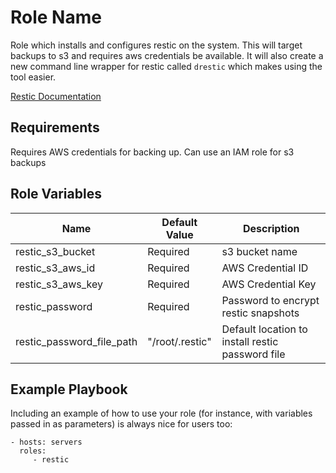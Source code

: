 Role Name
=========

Role which installs and configures restic on the system.  This will target backups
to s3 and requires aws credentials be available.  It will also create a new command line wrapper
for restic called `drestic` which makes using the tool easier.

[Restic Documentation](https://restic.readthedocs.io)

Requirements
------------

Requires AWS credentials for backing up.  Can use an IAM role for s3 backups

Role Variables
--------------

| Name | Default Value | Description |
| ---- | ----- | ----------- |
| restic_s3_bucket| Required | s3 bucket name |
| restic_s3_aws_id| Required | AWS Credential ID |
| restic_s3_aws_key| Required |  AWS Credential Key |
| restic_password| Required | Password to encrypt restic snapshots |
| restic_password_file_path | "/root/.restic" | Default location to install restic password file|


Example Playbook
----------------

Including an example of how to use your role (for instance, with variables passed in as parameters) is always nice for users too:

    - hosts: servers
      roles:
         - restic

